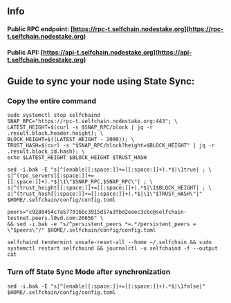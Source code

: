 ## Info
#### Public RPC endpoint: [https://rpc-t.selfchain.nodestake.org](https://rpc-t.selfchain.nodestake.org)
#### Public API: [https://api-t.selfchain.nodestake.org](https://api-t.selfchain.nodestake.org)

## Guide to sync your node using State Sync:

### Copy the entire command
```
sudo systemctl stop selfchaind
SNAP_RPC="https://rpc-t.selfchain.nodestake.org:443"; \
LATEST_HEIGHT=$(curl -s $SNAP_RPC/block | jq -r .result.block.header.height); \
BLOCK_HEIGHT=$((LATEST_HEIGHT - 2000)); \
TRUST_HASH=$(curl -s "$SNAP_RPC/block?height=$BLOCK_HEIGHT" | jq -r .result.block_id.hash); \
echo $LATEST_HEIGHT $BLOCK_HEIGHT $TRUST_HASH

sed -i.bak -E "s|^(enable[[:space:]]+=[[:space:]]+).*$|\1true| ; \
s|^(rpc_servers[[:space:]]+=[[:space:]]+).*$|\1\"$SNAP_RPC,$SNAP_RPC\"| ; \
s|^(trust_height[[:space:]]+=[[:space:]]+).*$|\1$BLOCK_HEIGHT| ; \
s|^(trust_hash[[:space:]]+=[[:space:]]+).*$|\1\"$TRUST_HASH\"|" $HOME/.selfchain/config/config.toml

peers="c9280454c7a577916bc3915d57a3fbd2eaec3cbc@selfchain-testnet.peers.l0vd.com:26656" \
&& sed -i.bak -e "s/^persistent_peers *=.*/persistent_peers = \"$peers\"/" $HOME/.selfchain/config/config.toml 

selfchaind tendermint unsafe-reset-all --home ~/.selfchain && sudo systemctl restart selfchaind && journalctl -u selfchaind -f --output cat
```

### Turn off State Sync Mode after synchronization
```
sed -i.bak -E "s|^(enable[[:space:]]+=[[:space:]]+).*$|\1false|" $HOME/.selfchain/config/config.toml
```
